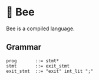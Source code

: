 # 🐝 Bee

Bee is a compiled language.

## Grammar

```ebnf
prog       ::= stmt*
stmt       ::= exit_stmt
exit_stmt  ::= "exit" int_lit ";"
```
